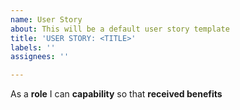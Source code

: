 ```yaml
---
name: User Story
about: This will be a default user story template
title: 'USER STORY: <TITLE>'
labels: ''
assignees: ''

---
```


As a **role** I can **capability** so that **received benefits**
